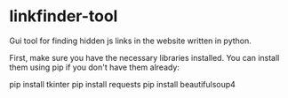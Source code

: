 # linkfinder-tool
Gui tool for finding hidden js links in the website written in python.


First, make sure you have the necessary libraries installed. You can install them using pip if you don't have them already:

pip install tkinter
pip install requests
pip install beautifulsoup4

